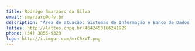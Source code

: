 ```yaml
---
title: Rodrigo Smarzaro da Silva
email: smarzaro@ufv.br
description: "Área de atuação: Sistemas de Informação e Banco de Dados."
lattes: http://lattes.cnpq.br/4642453166241929
phone: (34) 3855-9329
logo: http://i.imgur.com/mrC5xVT.png
---
```

